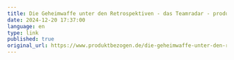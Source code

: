 ```yaml
--- 
title: Die Geheimwaffe unter den Retrospektiven - das Teamradar - produktbezogen.de
date: 2024-12-20 17:37:00
language: en
type: link
published: true
original_url: https://www.produktbezogen.de/die-geheimwaffe-unter-den-retrospektiven-das-teamradar/
---
```

